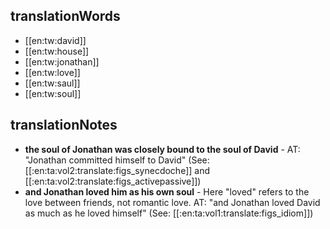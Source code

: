 ## translationWords

* [[en:tw:david]]
* [[en:tw:house]]
* [[en:tw:jonathan]]
* [[en:tw:love]]
* [[en:tw:saul]]
* [[en:tw:soul]]

## translationNotes

* **the soul of Jonathan was closely bound to the soul of David** - AT: "Jonathan committed himself to David" (See: [[:en:ta:vol2:translate:figs_synecdoche]] and [[:en:ta:vol2:translate:figs_activepassive]])
* **and Jonathan loved him as his own soul** - Here "loved" refers to the love between friends, not romantic love. AT: "and Jonathan loved David as much as he loved himself" (See: [[:en:ta:vol1:translate:figs_idiom]])
